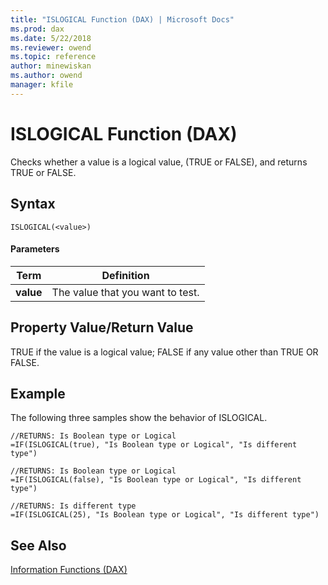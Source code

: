 ```yaml
---
title: "ISLOGICAL Function (DAX) | Microsoft Docs"
ms.prod: dax
ms.date: 5/22/2018
ms.reviewer: owend
ms.topic: reference
author: minewiskan
ms.author: owend
manager: kfile
---
```

# ISLOGICAL Function (DAX)
Checks whether a value is a logical value, (TRUE or FALSE), and returns TRUE or FALSE.  
  
## Syntax  
  
```  
ISLOGICAL(<value>)  
```  
  
#### Parameters  
  
|Term|Definition|  
|--------|--------------|  
|**value**|The value that you want to test.|  
  
## Property Value/Return Value  
TRUE if the value is a logical value; FALSE if any value other than TRUE OR FALSE.  
  
## Example  
The following three samples show the behavior of ISLOGICAL.  
  
```  
//RETURNS: Is Boolean type or Logical  
=IF(ISLOGICAL(true), "Is Boolean type or Logical", "Is different type")  
  
//RETURNS: Is Boolean type or Logical  
=IF(ISLOGICAL(false), "Is Boolean type or Logical", "Is different type")  
  
//RETURNS: Is different type  
=IF(ISLOGICAL(25), "Is Boolean type or Logical", "Is different type")  
```  
  
## See Also  
[Information Functions &#40;DAX&#41;](information-functions-dax.md)  
  
